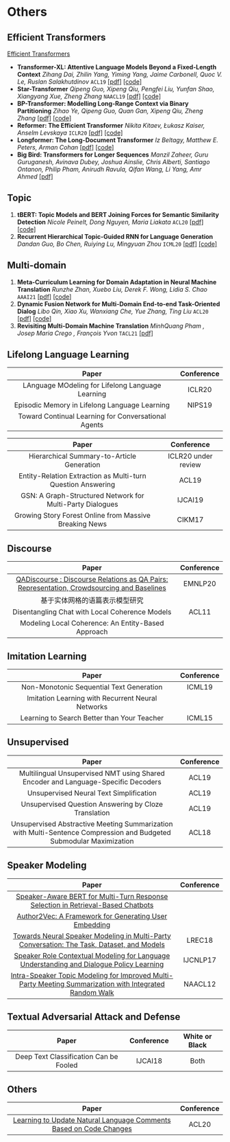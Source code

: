 # Others

## Efficient Transformers
[Efficient Transformers](slides/presentation/Efficient_Transformers.pdf)

* **Transformer-XL: Attentive Language Models Beyond a Fixed-Length Context** *Zihang Dai, Zhilin Yang, Yiming Yang, Jaime Carbonell, Quoc V. Le, Ruslan Salakhutdinov* `ACL19` [[pdf]](https://arxiv.org/abs/1901.02860) [[code]](https://github.com/kimiyoung/transformer-xl)
* **Star-Transformer** *Qipeng Guo, Xipeng Qiu, Pengfei Liu, Yunfan Shao, Xiangyang Xue, Zheng Zhang* `NAACL19` [[pdf]](https://arxiv.org/abs/1902.09113) [[code]](https://github.com/fastnlp/fastNLP)
* **BP-Transformer: Modelling Long-Range Context via Binary Partitioning**  *Zihao Ye, Qipeng Guo, Quan Gan, Xipeng Qiu, Zheng Zhang* [[pdf]](https://arxiv.org/abs/1911.04070) [[code]](https://github.com/yzh119/BPT)
* **Reformer: The Efficient Transformer**  *Nikita Kitaev, Łukasz Kaiser, Anselm Levskaya* `ICLR20` [[pdf]](https://arxiv.org/abs/2001.04451) [[code]](https://github.com/google/trax/tree/master/trax/models/reformer)
* **Longformer: The Long-Document Transformer** *Iz Beltagy, Matthew E. Peters, Arman Cohan* [[pdf]](https://arxiv.org/abs/2004.05150) [[code]](https://github.com/allenai/longformer)
* **Big Bird: Transformers for Longer Sequences**  *Manzil Zaheer, Guru Guruganesh, Avinava Dubey, Joshua Ainslie, Chris Alberti, Santiago Ontanon, Philip Pham, Anirudh Ravula, Qifan Wang, Li Yang, Amr Ahmed* [[pdf]](https://arxiv.org/abs/2007.14062)

## Topic
1. **tBERT: Topic Models and BERT Joining Forces for Semantic Similarity Detection** *Nicole Peinelt, Dong Nguyen, Maria Liakata* `ACL20` [[pdf]](https://www.aclweb.org/anthology/2020.acl-main.630/) [[code]](https://github.com/wuningxi/tBERT)
2. **Recurrent Hierarchical Topic-Guided RNN for Language Generation** *Dandan Guo, Bo Chen, Ruiying Lu, Mingyuan Zhou* `ICML20` [[pdf]](https://arxiv.org/abs/1912.10337) [[code]](https://github.com/Dan123dan/rGBN-RNN)

## Multi-domain
1. **Meta-Curriculum Learning for Domain Adaptation in Neural Machine Translation** *Runzhe Zhan, Xuebo Liu, Derek F. Wong, Lidia S. Chao* `AAAI21` [[pdf]](https://arxiv.org/abs/2103.02262) [[code]](https://github.com/NLP2CT/Meta-Curriculum)
1. **Dynamic Fusion Network for Multi-Domain End-to-end Task-Oriented Dialog** *Libo Qin, Xiao Xu, Wanxiang Che, Yue Zhang, Ting Liu* `ACL20` [[pdf]](https://arxiv.org/abs/2004.11019) [[code]](https://github.com/LooperXX/DF-Net)
2. **Revisiting Multi-Domain Machine Translation** *MinhQuang Pham , Josep Maria Crego , François Yvon* `TACL21` [[pdf]](https://direct.mit.edu/tacl/article/doi/10.1162/tacl_a_00351/97775/Revisiting-Multi-Domain-Machine-Translation) 

## Lifelong Language Learning
| Paper | Conference |
| :---: | :---: |
| LAnguage MOdeling for Lifelong Language Learning|ICLR20|
| Episodic Memory in Lifelong Language Learning | NIPS19 |
| Toward Continual Learning for Conversational Agents ||

| Paper | Conference |
| :---: | :---: |
| Hierarchical Summary-to-Article Generation | ICLR20 under review |
| Entity-Relation Extraction as Multi-turn Question Answering | ACL19 |
| GSN: A Graph-Structured Network for Multi-Party Dialogues | IJCAI19 |
| Growing Story Forest Online from Massive Breaking News|CIKM17|


## Discourse
| Paper | Conference |
| :---: | :---: |
|[QADiscourse : Discourse Relations as QA Pairs: Representation, Crowdsourcing and Baselines](https://arxiv.org/abs/2010.02815)|EMNLP20|
|基于实体网格的语篇表示模型研究||
|Disentangling Chat with Local Coherence Models|ACL11|
|Modeling Local Coherence: An Entity-Based Approach||


## Imitation Learning
| Paper | Conference |
| :---: | :---: |
| Non-Monotonic Sequential Text Generation | ICML19 |
| Imitation Learning with Recurrent Neural Networks ||
| Learning to Search Better than Your Teacher |ICML15|

## Unsupervised

| Paper | Conference |
| :---: | :---: |
|Multilingual Unsupervised NMT using Shared Encoder and Language-Specific Decoders|ACL19|
|Unsupervised Neural Text Simplification|ACL19|
|Unsupervised Question Answering by Cloze Translation|ACL19|
|Unsupervised Abstractive Meeting Summarization with Multi-Sentence Compression and Budgeted Submodular Maximization|ACL18|

## Speaker Modeling
| Paper | Conference |
| :---: | :---: |
|[Speaker-Aware BERT for Multi-Turn Response Selection in Retrieval-Based Chatbots](https://arxiv.org/abs/2004.03588)||
|[Author2Vec: A Framework for Generating User Embedding](https://arxiv.org/abs/2003.11627)||
|[Towards Neural Speaker Modeling in Multi-Party Conversation: The Task, Dataset, and Models](https://www.aclweb.org/anthology/L18-1496/)|LREC18|
|[Speaker Role Contextual Modeling for Language Understanding and Dialogue Policy Learning](https://arxiv.org/abs/1710.00164)|IJCNLP17|
|[Intra-Speaker Topic Modeling for Improved Multi-Party Meeting Summarization with Integrated Random Walk](https://www.aclweb.org/anthology/N12-1041/)|NAACL12|


## Textual Adversarial Attack and Defense 

| Paper | Conference |White or Black|
| :---: | :---: | :---: |
|Deep Text Classification Can be Fooled|IJCAI18|Both|

## Others
| Paper | Conference |
| :---: | :---: |
|[Learning to Update Natural Language Comments Based on Code Changes](https://arxiv.org/abs/2004.12169)|ACL20|


